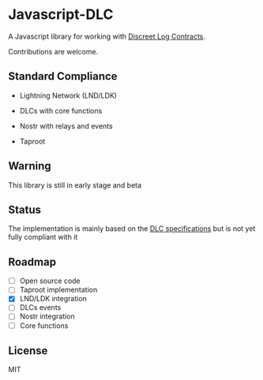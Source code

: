 # Javascript-DLC

A Javascript library for working with [Discreet Log Contracts](https://adiabat.github.io/dlc.pdf).

Contributions are welcome.

## Standard Compliance

- Lightning Network (LND/LDK)

- DLCs with core functions

- Nostr with relays and events

- Taproot 

## Warning

This library is still in early stage and beta


## Status

The implementation is mainly based on the [DLC specifications](https://github.com/discreetlogcontracts/dlcspecs) but is not yet fully compliant with it

## Roadmap

- [ ] Open source code
- [ ] Taproot implementation
- [x] LND/LDK integration
- [ ] DLCs events
- [ ] Nostr integration
- [ ] Core functions

## License

MIT
